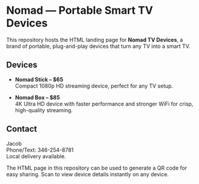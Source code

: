 # Nomad — Portable Smart TV Devices

This repository hosts the HTML landing page for **Nomad TV Devices**, a brand of portable, plug-and-play devices that turn any TV into a smart TV.

## Devices

- **Nomad Stick – $65**  
  Compact 1080p HD streaming device, perfect for any TV setup.

- **Nomad Box – $85**  
  4K Ultra HD device with faster performance and stronger WiFi for crisp, high-quality streaming.

## Contact

Jacob  
Phone/Text: 346-254-8781  
Local delivery available.

The HTML page in this repository can be used to generate a QR code for easy sharing. Scan to view device details instantly on any device.
